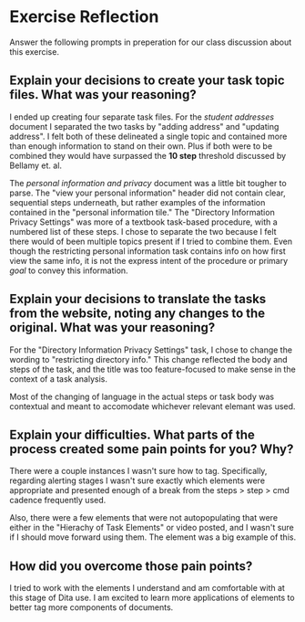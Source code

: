 # Exercise Reflection

Answer the following prompts in preperation for our class discussion about this exercise.

## Explain your decisions to create your task topic files. What was your reasoning?
I ended up creating four separate task files. For the *student addresses* document I separated the two tasks by "adding address" and "updating address". I felt both of these delineated a single topic and contained more than enough information to stand on their own. Plus if both were to be combined they would have surpassed the **10 step** threshold discussed by Bellamy et. al. 

The *personal information and privacy* document was a little bit tougher to parse. The "view your personal information" header did not contain clear, sequential steps underneath, but rather examples of the information contained in the "personal information tile." The "Directory Information Privacy Settings" was more of a textbook task-based procedure, with a numbered list of these steps. I chose to separate the two because I felt there would of been multiple topics present if I tried to combine them. Even though the restricting personal information task contains info on how first view the same info, it is not the express intent of the procedure or primary *goal* to convey this information.

## Explain your decisions to translate the tasks from the website, noting any changes to the original. What was your reasoning?
For the "Directory Information Privacy Settings" task, I chose to change the wording to "restricting directory info." This change reflected the body and steps of the task, and the title was too feature-focused to make sense in the context of a task analysis. 

Most of the changing of language in the actual steps or task body was contextual and meant to accomodate whichever relevant elemant was used.

## Explain your difficulties. What parts of the process created some pain points for you? Why?
There were a couple instances I wasn't sure how to tag. Specifically, regarding alerting stages I wasn't sure exactly which elements were appropriate and presented enough of a break from the steps > step > cmd cadence frequently used.

Also, there were a few elements that were not autopopulating that were either in the "Hierachy of Task Elements" or video posted, and I wasn't sure if I should move forward using them. The <uicontrol> element was a big example of this.

## How did you overcome those pain points?
I tried to work with the elements I understand and am comfortable with at this stage of Dita use. I am excited to learn more applications of elements to better tag more components of documents.
